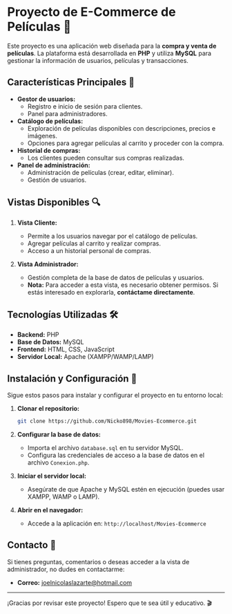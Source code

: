 # Proyecto de E-Commerce de Películas 🎥

Este proyecto es una aplicación web diseñada para la **compra y venta de películas**. La plataforma está desarrollada en **PHP** y utiliza **MySQL** para gestionar la información de usuarios, películas y transacciones.

## Características Principales 🚀

- **Gestor de usuarios:**
  - Registro e inicio de sesión para clientes.
  - Panel para administradores.
- **Catálogo de películas:**
  - Exploración de películas disponibles con descripciones, precios e imágenes.
  - Opciones para agregar películas al carrito y proceder con la compra.
- **Historial de compras:**
  - Los clientes pueden consultar sus compras realizadas.
- **Panel de administración:**
  - Administración de películas (crear, editar, eliminar).
  - Gestión de usuarios.

## Vistas Disponibles 🔍

1. **Vista Cliente:**
   - Permite a los usuarios navegar por el catálogo de películas.
   - Agregar películas al carrito y realizar compras.
   - Acceso a un historial personal de compras.

2. **Vista Administrador:**
   - Gestión completa de la base de datos de películas y usuarios.
   - **Nota:** Para acceder a esta vista, es necesario obtener permisos. Si estás interesado en explorarla, **contáctame directamente**.

## Tecnologías Utilizadas 🛠️

- **Backend:** PHP
- **Base de Datos:** MySQL
- **Frontend:** HTML, CSS, JavaScript
- **Servidor Local:** Apache (XAMPP/WAMP/LAMP)

## Instalación y Configuración 🔧

Sigue estos pasos para instalar y configurar el proyecto en tu entorno local:

1. **Clonar el repositorio:**
   ```bash
   git clone https://github.com/Nicko898/Movies-Ecommerce.git
   ```

2. **Configurar la base de datos:**
   - Importa el archivo `database.sql` en tu servidor MySQL.
   - Configura las credenciales de acceso a la base de datos en el archivo `Conexion.php`.

3. **Iniciar el servidor local:**
   - Asegúrate de que Apache y MySQL estén en ejecución (puedes usar XAMPP, WAMP o LAMP).

4. **Abrir en el navegador:**
   - Accede a la aplicación en: `http://localhost/Movies-Ecommerce`

## Contacto 📧

Si tienes preguntas, comentarios o deseas acceder a la vista de administrador, no dudes en contactarme:

- **Correo:** [joelnicolaslazarte@hotmail.com](mailto:joelnicolaslazarte@hotmail.com)

---

¡Gracias por revisar este proyecto! Espero que te sea útil y educativo. 🎬

